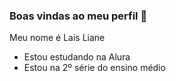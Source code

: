 ### Boas vindas ao meu perfil 💙

Meu nome é Lais Liane 

- Estou estudando na Alura 
- Estou na 2º série do ensino médio 
